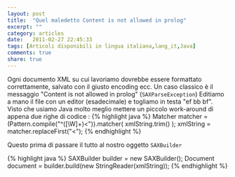 ```yaml
---
layout: post
title:  "Quel maledetto Content is not allowed in prolog"
excerpt: ""
category: articles
date:   2011-02-27 22:45:33
tags: [Articoli disponibili in lingua italiana,lang_it,Java]
comments: true
share: true
---
```

Ogni documento XML su cui lavoriamo dovrebbe essere formattato correttamente, salvato con il giusto encoding ecc.
Un caso classico è il messaggio "Content is not allowed in prolog" (`SAXParseException`)
Editiamo a mano il file con un editor (esadecimale) e togliamo in testa "ef bb bf".
Visto che usiamo Java molto meglio mettere un piccolo work-around di appena due righe di codice :
{% highlight java %}
Matcher matcher = (Pattern.compile("^([\\W]+)<")).matcher( xmlString.trim() );
xmlString = matcher.replaceFirst("<");
{% endhighlight %}

Questo prima di passare il tutto al nostro oggetto `SAXBuilder`

{% highlight java %}
SAXBuilder builder = new SAXBuilder();
Document document = builder.build(new StringReader(xmlString));
{% endhighlight %}
